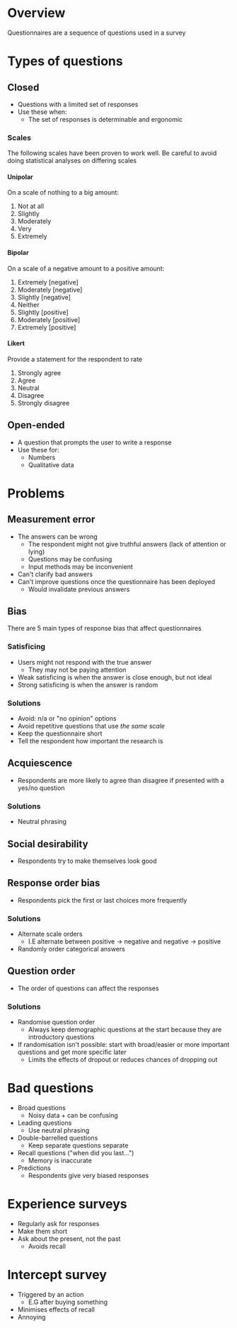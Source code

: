 # Overview
Questionnaires are a sequence of questions used in a survey

# Types of questions
## Closed
- Questions with a limited set of responses
- Use these when:
	- The set of responses is determinable and ergonomic

### Scales
The following scales have been proven to work well. Be careful to avoid doing statistical analyses on differing scales
#### Unipolar
On a scale of nothing to a big amount:
1. Not at all
2. Slightly
3. Moderately
4. Very
5. Extremely

#### Bipolar
On a scale of a negative amount to a positive amount:
1. Extremely \[negative]
2. Moderately \[negative]
3. Slightly \[negative]
4. Neither
5. Slightly \[positive]
6. Moderately \[positive]
7. Extremely \[positive]

#### Likert
Provide a statement for the respondent to rate
1. Strongly agree
2. Agree
3. Neutral
4. Disagree
5. Strongly disagree

## Open-ended
- A question that prompts the user to write a response
- Use these for:
	- Numbers
	- Qualitative data

# Problems
## Measurement error
- The answers can be wrong
	- The respondent might not give truthful answers (lack of attention or lying)
	- Questions may be confusing
	- Input methods may be inconvenient
- Can't clarify bad answers
- Can't improve questions once the questionnaire has been deployed
	- Would invalidate previous answers


## Bias
There are 5 main types of response bias that affect questionnaires

### Satisficing
- Users might not respond with the true answer
	- They may not be paying attention
- Weak satisficing is when the answer is close enough, but not ideal
- Strong satisficing is when the answer is random

### Solutions
- Avoid: n/a or "no opinion" options
- Avoid repetitive questions that use *the same scale*
- Keep the questionnaire short
- Tell the respondent how important the research is

## Acquiescence
- Respondents are more likely to agree than disagree if presented with a yes/no question

### Solutions
- Neutral phrasing

## Social desirability
- Respondents try to make themselves look good

## Response order bias
- Respondents pick the first or last choices more frequently

### Solutions
- Alternate scale orders
	- I.E alternate between positive -> negative and negative -> positive
- Randomly order categorical answers

## Question order
- The order of questions can affect the responses

### Solutions
- Randomise question order
	- Always keep demographic questions at the start because they are introductory questions
- If randomisation isn't possible: start with broad/easier or more important questions and get more specific later
	- Limits the effects of dropout or reduces chances of dropping out

# Bad questions
- Broad questions
	- Noisy data + can be confusing
- Leading questions
	- Use neutral phrasing
- Double-barrelled questions
	- Keep separate questions separate
- Recall questions ("when did you last...")
	- Memory is inaccurate
- Predictions
	- Respondents give very biased responses

# Experience surveys
- Regularly ask for responses
- Make them short
- Ask about the present, not the past
	- Avoids recall

# Intercept survey
- Triggered by an action
	- E.G after buying something
- Minimises effects of recall
- Annoying
